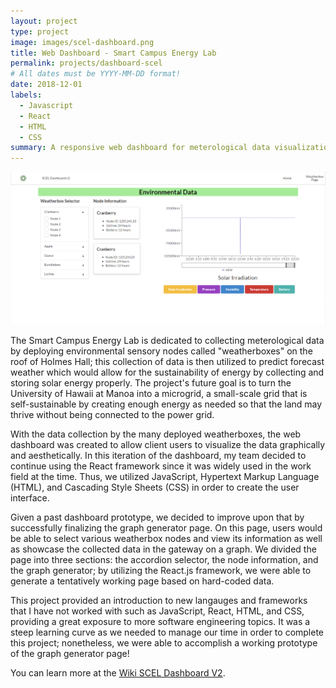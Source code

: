 ```yaml
---
layout: project
type: project
image: images/scel-dashboard.png
title: Web Dashboard - Smart Campus Energy Lab
permalink: projects/dashboard-scel
# All dates must be YYYY-MM-DD format!
date: 2018-12-01
labels:
  - Javascript
  - React
  - HTML
  - CSS
summary: A responsive web dashboard for meterological data visualization under Smart Campus Energy Lab
---
```


<img class="ui medium right floated rounded image" src="../images/scel-dashboard.png">

The Smart Campus Energy Lab is dedicated to collecting meterological data by deploying environmental sensory nodes called "weatherboxes" on the roof of Holmes Hall; this collection of data is then utilized to predict forecast weather which would allow for the sustainability of energy by collecting and storing solar energy properly. The project's future goal is to turn the University of Hawaii at Manoa into a microgrid, a small-scale grid that is self-sustainable by creating enough energy as needed so that the land may thrive without being connected to the power grid. 

With the data collection by the many deployed weatherboxes, the web dashboard was created to allow client users to visualize the data graphically and aesthetically. In this iteration of the dashboard, my team decided to continue using the React framework since it was widely used in the work field at the time. Thus, we utilized JavaScript, Hypertext Markup Language (HTML), and Cascading Style Sheets (CSS) in order to create the user interface. 

Given a past dashboard prototype, we decided to improve upon that by successfully finalizing the graph generator page. On this page, users would be able to select various weatherbox nodes and view its information as well as showcase the collected data in the gateway on a graph. We divided the page into three sections: the accordion selector, the node information, and the graph generator; by utilizing the React.js framework, we were able to generate a tentatively working page based on hard-coded data.

This project provided an introduction to new langauges and frameworks that I have not worked with such as JavaScript, React, HTML, and CSS, providing a great exposure to more software engineering topics. It was a steep learning curve as we needed to manage our time in order to complete this project; nonetheless, we were able to accomplish a working prototype of the graph generator page!
 
You can learn more at the [Wiki SCEL Dashboard V2](https://wiki.scel-hawaii.org/doku.php?id=weatherbox:dashboard_v2:start).
